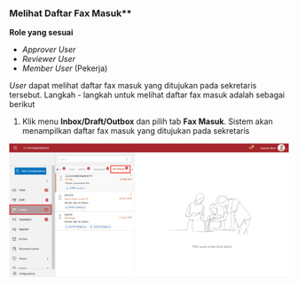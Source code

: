 ### Melihat Daftar Fax Masuk**

**Role yang sesuai**

- *Approver User*
- *Reviewer User*
- *Member User* (Pekerja)

*User* dapat melihat daftar fax masuk yang ditujukan pada sekretaris tersebut. Langkah - langkah untuk melihat daftar fax masuk adalah sebagai berikut

1. Klik menu **Inbox/Draft/Outbox** dan pilih tab **Fax Masuk**. Sistem akan menampilkan daftar fax masuk yang ditujukan pada sekretaris

![gambar](SC_FaxMasuk/FM01.png)

